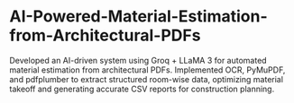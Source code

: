 # AI-Powered-Material-Estimation-from-Architectural-PDFs
Developed an AI-driven system using Groq + LLaMA 3 for automated material estimation from architectural PDFs. Implemented OCR, PyMuPDF, and pdfplumber to extract structured room-wise data, optimizing material takeoff and generating accurate CSV reports for construction planning.
